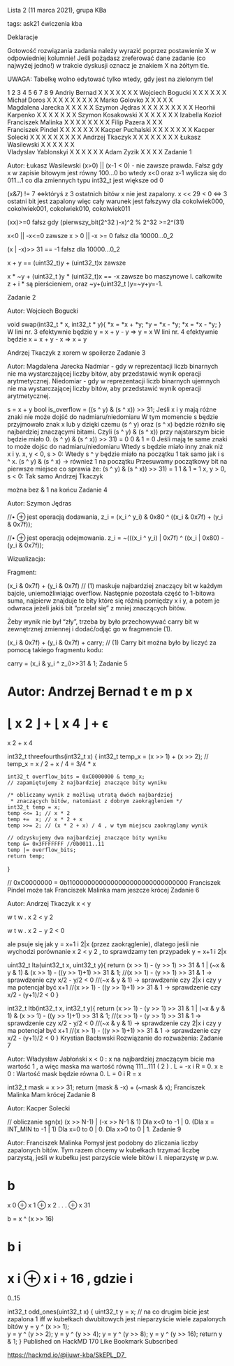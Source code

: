 Lista 2 (11 marca 2021), grupa KBa

tags: ask21 ćwiczenia kba

Deklaracje

Gotowość rozwiązania zadania należy wyrazić poprzez postawienie X w odpowiedniej kolumnie! Jeśli pożądasz zreferować dane zadanie (co najwyżej jedno!) w trakcie dyskusji oznacz je znakiem X na żółtym tle.

UWAGA: Tabelkę wolno edytować tylko wtedy, gdy jest na zielonym tle!

1	2	3	4	5	6	7	8	9
Andriy Bernad	X	X	X		X		X	X	X
Wojciech Bogucki	X	X	X		X		X	X
Michał Doros	X	X	X	X	X	X	X	X	X
Marko Golovko	X	X	X	X			X		
Magdalena Jarecka		X	X		X		X	X
Szymon Jędras	X	X	X	X	X	X	X	X	X
Heorhii Karpenko	X	X	X		X		X	X	X
Szymon Kosakowski	X	X	X		X		X	X	X
Izabella Kozioł									
Franciszek Malinka	X	X	X		X	X	X	X	X
Filip Pazera		X	X				X		
Franciszek Pindel	X	X	X		X		X	X	X
Kacper Puchalski	X	X	X		X		X	X	X
Kacper Solecki	X	X	X	X	X	X	X	X	X
Andrzej Tkaczyk	X	X	X		X	X	X	X	X
Łukasz Wasilewski	X	X	X	X	X	X			
Vladyslav Yablonskyi	X	X	X		X		X	X
Adam Zyzik		X	X				X	X
Zadanie 1

Autor: Łukasz Wasilewski
(x>0) || (x-1 < 0) - nie zawsze prawda. Fałsz gdy x w zapisie bitowym jest równy 100…0 bo wtedy x<0 oraz x-1 wylicza się do 011…1 co dla zmiennych typu int32_t jest większe od 0

(x&7) != 7 <=>któryś z 3 ostatnich bitów x nie jest zapalony.
x << 29 < 0 <=> 3 ostatni bit jest zapalony
więc cały warunek jest fałszywy dla cokolwiek000, cokolwiek001, cokolwiek010, cokolwiek011

(xx)>=0 fałsz gdy (pierwszy_bit(2^32 )-x)^2 % 2^32 >=2^(31)

x<0 || -x<=0 zawsze
x > 0 || -x >= 0 fałsz dla 10000…0_2

(x | -x)>> 31 == -1 fałsz dla 10000…0_2

x + y == (uint32_t)y + (uint32_t)x zawsze

x * ~y + (uint32_t )y * (uint32_t)x == -x zawsze bo maszynowe l. całkowite z + i * są pierścieniem, oraz ~y+(uint32_t )y=~y+y=-1.

Zadanie 2

Autor: Wojciech Bogucki




void swap(int32_t * x, int32_t * y){
    *x = *x + *y;
    *y = *x - *y;
    *x = *x - *y;
}
W lini nr. 3 efektywnie będzie y = x + y - y
=> y = x
W lini nr. 4 efektywnie będzie x = x + y - x
=> x = y

 Andrzej Tkaczyk
z xorem w spoilerze
Zadanie 3

Autor: Magdalena Jarecka
Nadmiar - gdy w reprezentacji liczb binarnych nie ma wystarczającej liczby bitów, aby przedstawić wynik operacji arytmetycznej.
Niedomiar - gdy w reprezentacji liczb binarnych ujemnych nie ma wystarczającej liczby bitów, aby przedstawić wynik operacji arytmetycznej.


s = x + y
bool is_overflow = ((s ^ y) & (s ^ x)) >> 31;
Jeśli x i y mają różne znaki nie może dojść do nadmiaru/niedomiaru
W tym momencie s będzie przyjmowało znak x lub y dzięki czemu (s ^ y) oraz (s ^ x) będzie różniło się najbardziej znaczącymi bitami. Czyli (s ^ y) & (s ^ x)) przy najstarszym bicie będzie miało 0.
(s ^ y) & (s ^ x)) >> 31) = 0
0 & 1 = 0
Jeśli mają te same znaki to może dojśc do nadmiaru/niedomiaru
Wtedy s będzie miało inny znak niż x i y.
x, y < 0, s > 0:
Wtedy s ^ y będzie miało na początku 1 tak samo jak i s ^ x.
(s ^ y) & (s ^ x) -> również 1 na początku
Przesuwamy początkowy bit na pierwsze miejsce co sprawia że:
(s ^ y) & (s ^ x)) >> 31) = 1
1 & 1 = 1
x, y > 0, s < 0:
Tak samo
 Andrzej Tkaczyk

można bez & 1 na końcu
Zadanie 4

Autor: Szymon Jędras






//• ⊕ jest operacją dodawania,
z_i = (x_i ^ y_i) & 0x80 ^ ((x_i & 0x7f) + (y_i & 0x7f));


//• ⊕ jest operacją odejmowania.
z_i = ~(((x_i ^ y_i) | 0x7f) ^ ((x_i | 0x80) - (y_i & 0x7f));

Wizualizacja:

Fragment:

(x_i & 0x7f) + (y_i & 0x7f)            // (1)
maskuje najbardziej znaczący bit w każdym bajcie, uniemożliwiając overflow. Następnie pozostała część to 1-bitowa suma, najpierw znajduje te bity które się różnią pomiędzy x i y, a potem je odwraca jeżeli jakiś bit “przelał się” z mniej znaczących bitów.

Żeby wynik nie był “zły”, trzeba by było przechowywać carry bit w zewnętrznej zmiennej i dodać/odjąć go w fragmencie (1).

(x_i & 0x7f) + (y_i & 0x7f) + carry;            // (1)
Carry bit można było by liczyć za pomocą takiego fragmentu kodu:

carry = (x_i & y_i ^ z_i)>>31 & 1;
Zadanie 5

Autor: Andrzej Bernad
t
e
m
p
x
=
⌊
x
2
⌋
+
⌊
x
4
⌋
+
ϵ
=
x
2
+
x
4






















int32_t threefourths(int32_t x)
{
    int32_t temp_x = (x >> 1) + (x >> 2);
    // temp_x = x / 2 + x / 4 = 3/4 * x

    int32_t overflow_bits = 0xC0000000 & temp_x;
    // zapamiętujemy 2 najbardziej znaczące bity wyniku

    /* obliczamy wynik z możliwą utratą dwóch najbardziej
     * znaczących bitów, natomiast z dobrym zaokrągleniem */
    int32_t temp = x;
    temp <<= 1; // x * 2
    temp +=  x; // x * 2 + x
    temp >>= 2; // (x * 2 + x) / 4 , w tym miejscu zaokrąglamy wynik

    // odzyskujemy dwa najbardziej znaczące bity wyniku
    temp &= 0x3FFFFFFF //0b0011..11
    temp |= overflow_bits;
    return temp;
}

// 0xC0000000 = 0b11000000000000000000000000000000
 Franciszek Pindel
może tak
 Franciszek Malinka
mam jeszcze krócej
Zadanie 6

Autor: Andrzej Tkaczyk
x
<
y

w
t
w
.
x
2
<
y
2

w
t
w
.
x
2
−
y
2
<
0

ale psuje się jak y = x+1 i 2|x (przez zaokrąglenie), dlatego jeśli nie wychodzi porównanie
x
2
<
y
2
, to sprawdzamy ten przypadek y = x+1 i 2|x













uint32_t lta(uint32_t x, uint32_t y){
  return (x >> 1) - (y >> 1) >> 31 & 1 | (~x & y & 1) & (x >> 1) - ((y >> 1)+1) >> 31 & 1;
  //(x >> 1) - (y >> 1) >> 31 & 1 -> sprawdzenie czy x/2 - y/2 < 0
  //(~x & y & 1) -> sprawdzenie czy 2|x i czy y ma potencjał być x+1
  //(x >> 1) - ((y >> 1)+1) >> 31 & 1 -> sprawdzenie czy x/2 - (y+1)/2 < 0
}

int32_t ltb(int32_t x, int32_t y){
  return (x >> 1) - (y >> 1) >> 31 & 1 | (~x & y & 1) & (x >> 1) - ((y >> 1)+1) >> 31 & 1;
  //(x >> 1) - (y >> 1) >> 31 & 1 -> sprawdzenie czy x/2 - y/2 < 0
  //(~x & y & 1) -> sprawdzenie czy 2|x i czy y ma potencjał być x+1
  //(x >> 1) - ((y >> 1)+1) >> 31 & 1 -> sprawdzenie czy x/2 - (y+1)/2 < 0
}
 Krystian Bacławski
Rozwiązanie do rozważenia:
Zadanie 7

Autor: Władysław Jabłoński
x
<
0
: x na najbardziej znaczącym bicie ma wartość
1
, a więc maska ma wartość równą
111...111
(
2
)
. L = -x i R = 0.
x
≥
0
: Wartość mask będzie równa 0. L = 0 i R = x

int32_t mask = x >> 31;
return (mask & -x) + (~mask & x);
 Franciszek Malinka
Mam krócej
Zadanie 8

Autor: Kacper Solecki

// obliczanie sgn(x)
(x >> N-1) | (-x >> N-1 & 1)
Dla x<0 to -1 | 0. (Dla x = INT_MIN to -1 | 1)
Dla x=0 to 0 | 0.
Dla x>0 to 0 | 1.
Zadanie 9

Autor: Franciszek Malinka
Pomysł jest podobny do zliczania liczby zapalonych bitów. Tym razem chcemy w kubełkach trzymać liczbę parzystą, jeśli w kubełku jest parzyście wiele bitów i l. nieparzystę w p.w.

b
=
x
0
⊕
x
1
⊕
x
2
.
.
.
⊕
x
31

b = x ^ (x >> 16)

b
i
=
x
i
⊕
x
i
+
16
, gdzie
i
=
0..15










int32_t odd_ones(uint32_t x) {
    uint32_t y = x;
    // na co drugim bicie jest zapalona 1 iff w kubełkach dwubitowych jest nieparzyście wiele zapalonych bitów
    y = y ^ (x >> 1);        
    y = y ^ (y >> 2);
    y = y ^ (y >> 4);
    y = y ^ (y >> 8);
    y = y ^ (y >> 16);
    return y & 1;
}
Published on  HackMD
 170
Like Bookmark Subscribed

https://hackmd.io/@iiuwr-kba/SkEPL_D7_
